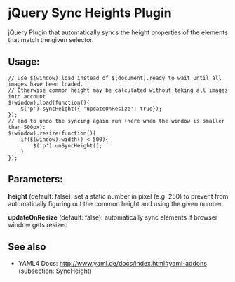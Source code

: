jQuery Sync Heights Plugin
===========================

jQuery Plugin that automatically syncs the height properties of the elements that match the given selector.

Usage:
------
    // use $(window).load instead of $(document).ready to wait until all images have been loaded.
    // Otherwise common height may be calculated without taking all images into account
    $(window).load(function(){
        $('p').syncHeight({ 'updateOnResize': true});
    });
    // and to undo the syncing again run (here when the window is smaller than 500px): 
    $(window).resize(function(){
        if($(window).width() < 500){
            $('p').unSyncHeight();
        }
    });

Parameters:
-----------
__height__ (default: false): set a static number in pixel (e.g. 250) to prevent from automatically figuring out the common height and using the given number.

__updateOnResize__ (default: false): automatically sync elements if browser window gets resized

See also
--------
* YAML4 Docs: <http://www.yaml.de/docs/index.html#yaml-addons> (subsection: SyncHeight)
